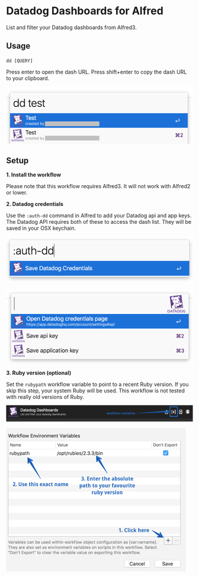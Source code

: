 # Datadog Dashboards for Alfred

List and filter your Datadog dashboards from Alfred3.

## Usage

`dd [QUERY]`

Press enter to open the dash URL.
Press shift+enter to copy the dash URL to your clipboard.

![dd invocation](screenshots/dd-example.png)

## Setup

**1. Install the workflow**

Please note that this workflow requires Alfred3. It will not work with Alfred2 or lower.

**2. Datadog credentials**

Use the `:auth-dd` command in Alfred to add your Datadog api and app keys. The Datadog API requires both of these to access the dash list. They will be saved in your OSX keychain.

![DD auth flow start](screenshots/auth-dd1.png)

![DD auth flow list](screenshots/auth-dd2.png)

**3. Ruby version (optional)**

Set the `rubypath` workflow variable to point to a recent Ruby version. If you skip this step, your system Ruby will be used. This workflow is not tested with really old versions of Ruby.

![Variable help 1](screenshots/var-help1.png)

![Variable help 2](screenshots/var-help2.png)
